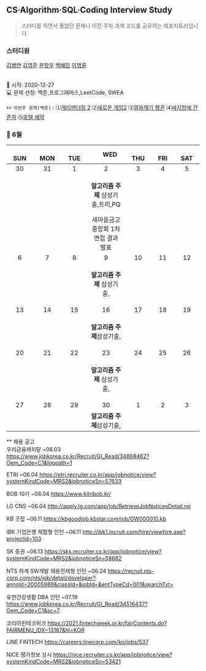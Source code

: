## CS·Algorithm·SQL·Coding Interview Study
<blockquote>스터디를 하면서 풀었던 문제나 이전 주차 과제 코드를 공유하는 레포지토리입니다.</blockquote>

### 스터디원

[김병연](https://github.com/whyWhale) [김영훈](https://github.com/12311321) [문창무](https://github.com/ChangmooMoon) [백혜민](https://github.com/HyeminBaek) [이명륜](https://github.com/auddl0756)

<br> 📌 시작: 2020-12-27 
<br> 💻 문제 선정: 백준,프로그래머스,LeetCode, SWEA

✏️ `이번주 문제(백준)` : ⑴[게리맨더링 2](https://www.acmicpc.net/problem/17779)  ⑵[새로운 게임2](https://www.acmicpc.net/problem/17837)  ⑶[얼음깨기 펭귄](https://www.acmicpc.net/problem/21738)  ⑷[싸지방에 간 준하](https://www.acmicpc.net/problem/12764)  ⑸[호텔 예약](https://www.acmicpc.net/problem/9203)

<h3> 📅 6월 </h3>


|　  SUN　  |　  MON　  |　  TUE　  |　  WED　  |　  THU　  |　  FRI　  |　  SAT　  |
|:---:|:---:|:---:|:---:|:---:|:---:|:---:|
|   30    |   31    |   1  |  2  |  3  |  4  |  5  |
|     |     |   |<p><b>알고리즘 주제</b> 삼성기출,트리,PQ</p>새마을금고중앙회 1차 면접 결과 발표 |  | | |
| 6 |      7      |      8      |     9     |    10     |     11     | 12 |
||||<p><b>알고리즘 주제</b> 삼성기출,</p>||||
| 13 |      14       |      15       |      16      |     17     |     18     |19|
| |||<p><b>알고리즘 주제</b>삼성기출,</p>||||
| 20 |      21        |      22       | 23|  24  |  25  |  26  |
||||<p><b>알고리즘 주제</b> 삼성기출,</p>||||
| 27 |28|29|30|1|2|3|
|   |   |  |<b>알고리즘 주제</b>삼성기출,||||


** 채용 공고
<br>우리금융캐피탈 ~06.03 https://www.jobkorea.co.kr/Recruit/GI_Read/34868462?Oem_Code=C1&logpath=1

ETRI ~06.04 https://etri.recruiter.co.kr/app/jobnotice/view?systemKindCode=MRS2&jobnoticeSn=57633

BOB 10기 ~06.04 https://www.kitribob.kr/

LG CNS ~06.04 http://apply.lg.com/app/job/RetrieveJobNoticesDetail.rpi

KB 굿잡 ~06.11 https://kbgoodjob.kbstar.com/job/GW000010.kb

IBK 기업은행 체험형 인턴 ~06.11 http://ibk1.incruit.com/hire/viewhire.asp?projectid=103

SK 증권 ~06.13 https://sks.recruiter.co.kr/app/jobnotice/view?systemKindCode=MRS2&jobnoticeSn=58682

NTS 하계 SW개발 채용전제형 인턴 ~06.24 https://recruit.nts-corp.com/nts/job/detail/developer?annoId=20005989&classId=&jobId=&entTypeCd=001&searchTxt=

유한건강생활 DBA 인턴 ~07.19 https://www.jobkorea.co.kr/Recruit/GI_Read/34516437?Oem_Code=C1&sc=7

코리아핀테크위크 https://2021.fintechweek.or.kr/fairContents.do?FAIRMENU_IDX=13187&hl=KOR

LINE FINTECH https://careers.linecorp.com/ko/jobs/537

NICE 평가정보 상시 https://nice.recruiter.co.kr/app/jobnotice/view?systemKindCode=MRS2&jobnoticeSn=53421

